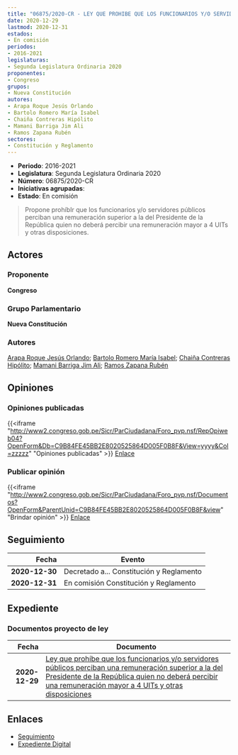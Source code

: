 ```yaml
---
title: "06875/2020-CR - LEY QUE PROHIBE QUE LOS FUNCIONARIOS Y/O SERVIDORES PÚBLICOS PERCIBAN UNA REMUNERACIÓN SUPERIOR A LA DEL PRESIDENTE DE LA REPÚBLICA QUIEN NO DEBERÁ PERCIBIR UNA REMUNERACIÓN MAYOR A 4 UITs. Y OTRAS DISPOSICIONES"
date: 2020-12-29
lastmod: 2020-12-31
estados:
- En comisión
periodos:
- 2016-2021
legislaturas:
- Segunda Legislatura Ordinaria 2020
proponentes:
- Congreso
grupos:
- Nueva Constitución
autores:
- Arapa Roque Jesús Orlando
- Bartolo Romero María Isabel
- Chaiña Contreras Hipólito
- Mamani Barriga Jim Ali
- Ramos Zapana Rubén
sectores:
- Constitución y Reglamento
---
```

- **Periodo**: 2016-2021
- **Legislatura**: Segunda Legislatura Ordinaria 2020
- **Número**: 06875/2020-CR
- **Iniciativas agrupadas**: 
- **Estado**: En comisión

> Propone prohíbIr que los funcionarios y/o servidores públicos perciban una remuneración superior a la del Presidente de la República quien no deberá percibir una remuneración mayor a 4 UITs y otras disposiciones.


## Actores

### Proponente

**Congreso**

### Grupo Parlamentario

**Nueva Constitución**

### Autores

[Arapa Roque Jesús Orlando](mailto:mailto:jarapa@congreso.gob.pe); [Bartolo Romero María Isabel](mailto:mailto:mbartolo@congreso.gob.pe); [Chaiña Contreras Hipólito](mailto:mailto:hchaina@congreso.gob.pe); [Mamani Barriga Jim Ali](mailto:mailto:jmamani@congreso.gob.pe); [Ramos Zapana Rubén](mailto:mailto:rramos@congreso.gob.pe)

## Opiniones

### Opiniones publicadas

{{<iframe "http://www2.congreso.gob.pe/Sicr/ParCiudadana/Foro_pvp.nsf/RepOpiweb04?OpenForm&Db=C9B84FE45BB2E8020525864D005F0B8F&View=yyyy&Col=zzzzz" "Opiniones publicadas" >}}
[Enlace](http://www2.congreso.gob.pe/Sicr/ParCiudadana/Foro_pvp.nsf/RepOpiweb04?OpenForm&Db=C9B84FE45BB2E8020525864D005F0B8F&View=yyyy&Col=zzzzz)

### Publicar opinión

{{<iframe "http://www2.congreso.gob.pe/Sicr/ParCiudadana/Foro_pvp.nsf/Documentos?OpenForm&ParentUnid=C9B84FE45BB2E8020525864D005F0B8F&view" "Brindar opinión" >}}
[Enlace](http://www2.congreso.gob.pe/Sicr/ParCiudadana/Foro_pvp.nsf/Documentos?OpenForm&ParentUnid=C9B84FE45BB2E8020525864D005F0B8F&view)


## Seguimiento

| Fecha | Evento |
|------:|--------|
| **2020-12-30** | Decretado a... Constitución y Reglamento |
| **2020-12-31** | En comisión Constitución y Reglamento |

## Expediente

### Documentos proyecto de ley

| Fecha | Documento |
|------:|-----------|
| **2020-12-29** | [Ley que prohíbe que los funcionarios y/o servidores públicos perciban una remuneración superior a la del Presidente de la República quien no deberá percibir una remuneración mayor a 4 UITs y otras disposiciones](http://www.leyes.congreso.gob.pe/Documentos/2016_2021/Proyectos_de_Ley_y_de_Resoluciones_Legislativas/PL06875-20201229.pdf) |

## Enlaces

- [Seguimiento](http://www2.congreso.gob.pe/Sicr/TraDocEstProc/CLProLey2016.nsf/f7fff46988ca05b1052578e100829cc7/aec238693f95f5100525864d006ffea1?OpenDocument)
- [Expediente Digital](http://www2.congreso.gob.pe/Sicr/TraDocEstProc/Expvirt_2011.nsf/visbusqptramdoc1621/06875?opendocument)

